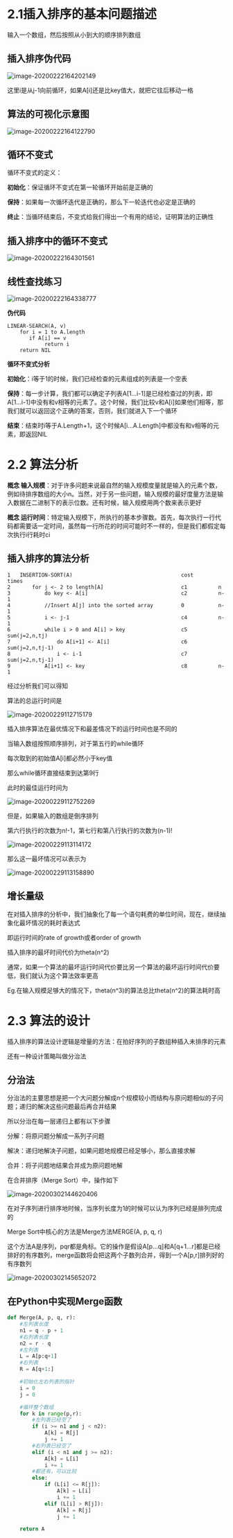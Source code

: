 # 2.1插入排序的基本问题描述

输入一个数组，然后按照从小到大的顺序排列数组

## 插入排序伪代码

![image-20200222164202149](C:\Users\Berke\AppData\Roaming\Typora\typora-user-images\image-20200222164202149.png)

这里i是从j-1向前循环，如果A[i]还是比key值大，就把它往后移动一格

## 算法的可视化示意图

![image-20200222164122790](C:\Users\Berke\AppData\Roaming\Typora\typora-user-images\image-20200222164122790.png)

## 循环不变式

循环不变式的定义：

**初始化**：保证循环不变式在第一轮循环开始前是正确的

**保持**：如果每一次循环迭代是正确的，那么下一轮迭代也必定是正确的

**终止**：当循环结束后，不变式给我们得出一个有用的结论，证明算法的正确性

## 插入排序中的循环不变式

![image-20200222164301561](C:\Users\Berke\AppData\Roaming\Typora\typora-user-images\image-20200222164301561.png)

## 线性查找练习

![image-20200222164338777](C:\Users\Berke\AppData\Roaming\Typora\typora-user-images\image-20200222164338777.png)

**伪代码**

```
LINEAR-SEARCH(A, v)
    for i = 1 to A.length
       if A[i] == v
            return i
    return NIL
```

**循环不变式分析**

**初始化**：i等于1的时候，我们已经检查的元素组成的列表是一个空表

**保持**：每一步计算，我们都可以确定子列表A[1...i-1]是已经检查过的列表，即A[1...i-1]中没有和v相等的元素了。这个时候，我们比较v和A[i]如果他们相等，那我们就可以返回这个正确的答案，否则，我们就进入下一个循环

**结束**：结束时i等于A.Length+1，这个时候A[i...A.Length]中都没有和v相等的元素，即返回NIL

# 2.2 算法分析

**概念 输入规模**：对于许多问题来说最自然的输入规模度量就是输入的元素个数，例如待排序数组的大小n。当然，对于另一些问题，输入规模的最好度量方法是输入数据在二进制下的表示位数。还有时候，输入规模用两个数来表示更好

**概念 运行时间**：特定输入规模下，所执行的基本步骤数。首先，每次执行一行代码都需要话一定时间，虽然每一行所花的时间可能时不一样的，但是我们都假定每次执行i行耗时ci

## 插入排序的算法分析

```
1	INSERTION-SORT(A)									cost		times
2		for j <- 2 to length[A]							c1			n
3			do key <- A[i]								c2			n-1
4			//Insert A[j] into the sorted array			0			n-1
5			i <- j-1									c4			n-1
6			while i > 0 and A[i] > key					c5			sum(j=2,n,tj)
7				do A[i+1] <- A[i]						c6			sum(j=2,n,tj-1)
8				i <- i-1								c7			sum(j=2,n,tj-1)
9			A[i+1] <- key								c8			n-1
```

经过分析我们可以得知

算法的总运行时间是

![image-20200229112715179](C:\Users\Berke\AppData\Roaming\Typora\typora-user-images\image-20200229112715179.png)

插入排序算法在最优情况下和最差情况下的运行时间也是不同的

当输入数组按照顺序排列，对于第五行的while循环

每次取到的初始值A[i]都必然小于key值

那么while循环直接结束到达第9行

此时的最佳运行时间为

![image-20200229112752269](C:\Users\Berke\AppData\Roaming\Typora\typora-user-images\image-20200229112752269.png)

但是，如果输入的数组是倒序排列

第六行执行的次数为n!-1，第七行和第八行执行的次数为(n-1)!

![image-20200229113114172](C:\Users\Berke\AppData\Roaming\Typora\typora-user-images\image-20200229113114172.png)

那么这一最坏情况可以表示为

![image-20200229113158890](C:\Users\Berke\AppData\Roaming\Typora\typora-user-images\image-20200229113158890.png)

## 增长量级

在对插入排序的分析中，我们抽象化了每一个语句耗费的单位时间，现在，继续抽象化最坏情况的耗时表达式

即运行时间的rate of growth或者order of growth

插入排序的最坏时间代价为theta(n^2)

通常，如果一个算法的最坏运行时间代价要比另一个算法的最坏运行时间代价要低，我们就认为这个算法效率更高

Eg.在输入规模足够大的情况下，theta(n^3)的算法总比theta(n^2)的算法耗时高



# 2.3 算法的设计

插入排序的算法设计逻辑是增量的方法：在拍好序列的子数组种插入未排序的元素

还有一种设计策略叫做分治法

## 分治法

分治法的主要思想是把一个大问题分解成n个规模较小而结构与原问题相似的子问题；递归的解决这些问题最后再合并结果

所以分治在每一层递归上都有以下步骤

分解：将原问题分解成一系列子问题

解决：递归地解决子问题，如果问题地规模已经足够小，那么直接求解

合并：将子问题地结果合并成为原问题地解

在合并排序（Merge Sort）中，操作如下

![image-20200302144620406](C:\Users\Berke\AppData\Roaming\Typora\typora-user-images\image-20200302144620406.png)

在对子序列进行排序地时候，当序列长度为1的时候可以认为序列已经是排列完成的

Merge Sort中核心的方法是Merge方法MERGE(A, p, q, r)

这个方法A是序列，pqr都是角标。它的操作是假设A[p...q]和A[q+1...r]都是已经排好的有序数列，merge函数将会把这两个子数列合并，得到一个A[p,r]排列好的有序数列

![image-20200302145652072](C:\Users\Berke\AppData\Roaming\Typora\typora-user-images\image-20200302145652072.png)

## 在Python中实现Merge函数

```python
def Merge(A, p, q, r):
    #左列表长度
    n1 = q - p + 1
    #右列表长度
    n2 = r - q
    #左列表
    L = A[p:q+1]
    #右列表
    R = A[q+1:]

    #初始化左右列表的指针
    i = 0
    j = 0

    #循环整个数组
    for k in range(p,r):
        #左列表已经空了
        if (i >= n1 and j < n2):
            A[k] = R[j]
            j += 1
        #右列表已经空了
        elif (i < n1 and j >= n2):
            A[k] = L[i]
            i += 1
        #都还有，可以比较
        else:
            if (L[i] <= R[j]):
                A[k] = L[i]
                i += 1
            elif (L[i] > R[j]):
                A[k] = R[j]
                j += 1

    return A
```

